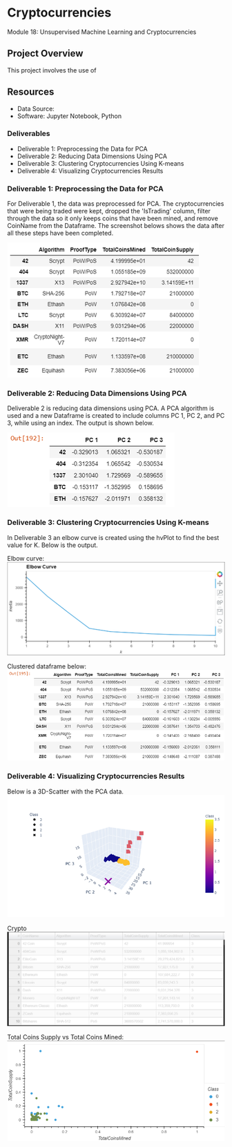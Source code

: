 # Cryptocurrencies
Module 18: Unsupervised Machine Learning and Cryptocurrencies

## Project Overview
This project involves the use of 

## Resources
- Data Source:
- Software: Jupyter Notebook,  Python

### Deliverables
- Deliverable 1: Preprocessing the Data for PCA
- Deliverable 2: Reducing Data Dimensions Using PCA
- Deliverable 3: Clustering Cryptocurrencies Using K-means
- Deliverable 4: Visualizing Cryptocurrencies Results

### Deliverable 1: Preprocessing the Data for PCA
For Deliverable 1, the data was preprocessed for PCA. The cryptocurrencies that were being traded were kept, dropped the 'IsTrading' column, filter through the data so it only keeps coins that have been mined, and remove CoinName from the Dataframe. 
The screenshot belows shows the data after all these steps have been completed.

![](Crypto8.PNG)


### Deliverable 2: Reducing Data Dimensions Using PCA
Deliverable 2 is reducing data dimensions using PCA. A PCA algorithm is used and a new Dataframe is created to include columns PC 1, PC 2, and PC 3, while using an index. The output is shown below. 

![](Crypto6.PNG)


### Deliverable 3: Clustering Cryptocurrencies Using K-means
In Deliverable 3 an elbow curve is created using the hvPlot to find the best value for K. Below is the output.

Elbow curve:
![](Crypto1.PNG)

Clustered dataframe below:
![](Crypto7.PNG)


### Deliverable 4: Visualizing Cryptocurrencies Results

Below is a 3D-Scatter with the PCA data. 
![](Crypto2.png)

Crypto 
![](Crypto9.png)

Total Coins Supply vs Total Coins Mined:
![](Crypto4.PNG)

